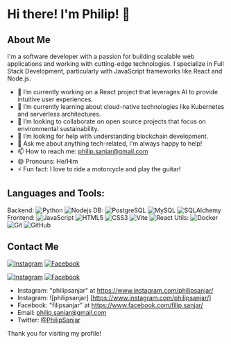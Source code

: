 # Hi there! I'm Philip! 👋


## About Me 
I'm a software developer with a passion for building scalable web applications and working with cutting-edge technologies. I specialize in Full Stack Development, particularly with JavaScript frameworks like React and Node.js.

- 🔭 I’m currently working on a React project that leverages AI to provide intuitive user experiences.
- 🌱 I’m currently learning about cloud-native technologies like Kubernetes and serverless architectures.
- 👯 I’m looking to collaborate on open source projects that focus on environmental sustainability.
- 🤔 I’m looking for help with understanding blockchain development.
- 💬 Ask me about anything tech-related, I'm always happy to help!
- 📫 How to reach me: [philip.sanjar@gmail.com](mailto:philip.sanjar@gmail.com)
- 😄 Pronouns: He/Him
- ⚡ Fun fact: I love to ride a motorcycle and play the guitar!


## Languages and Tools:
Backend: ![Python](https://img.shields.io/badge/-Python-black?style=flat-square&logo=python) ![Nodejs](https://img.shields.io/badge/-Nodejs-black?style=flat-square&logo=Node.js)
DB: ![PostgreSQL](https://img.shields.io/badge/-PostgreSQL-black?style=flat-square&logo=postgresql) ![MySQL](https://img.shields.io/badge/-MySQL-black?style=flat-square&logo=mysql) ![SQLAlchemy](https://img.shields.io/badge/-SQLAlchemy-black?style=flat-square&logo=sqlalchemy)
Frontend: ![JavaScript](https://img.shields.io/badge/-JavaScript-black?style=flat-square&logo=javascript) ![HTML5](https://img.shields.io/badge/-HTML5-black?style=flat-square&logo=html5&logoColor=white&labelColor=5c5c5c) ![CSS3](https://img.shields.io/badge/-CSS3-black?style=flat-square&logo=css3) ![Vite](https://img.shields.io/badge/-Vite-black?style=flat-square&logo=vite) ![React](https://img.shields.io/badge/-React-black?style=flat-square&logo=react)
Utils: ![Docker](https://img.shields.io/badge/-Docker-black?style=flat-square&logo=docker) ![Git](https://img.shields.io/badge/-Git-black?style=flat-square&logo=git) ![GitHub](https://img.shields.io/badge/-GitHub-181717?style=flat-square&logo=github)


## Contact Me
[![Instagram](https://img.shields.io/badge/Instagram-E4405F?style=flat-square&logo=instagram&logoColor=white)](https://instagram.com/philipsanjar)
[![Facebook](https://img.shields.io/badge/Facebook-1877F2?style=flat-square&logo=facebook&logoColor=white)](https://facebook.com/filipsanjar)

[![Instagram](https://path-to-your-instagram-logo.png)](https://instagram.com/philipsanjar)
[![Facebook](https://path-to-your-facebook-logo.png)](https://facebook.com/filipsanjar)

- Instagram: "philipsanjar" at https://www.instagram.com/philipsanjar/
- Instagram: ![philipsanjar] [https://www.instagram.com/philipsanjar/]
- Facebook: "filipsanjar" at https://www.facebook.com/filip.sanjar/
- Email: philip.sanjar@gmail.com
- Twitter: [@PhilipSanjar](https://twitter.com/PhilipSanjar)

Thank you for visiting my profile!
